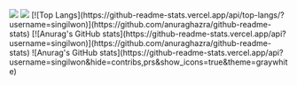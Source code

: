 <img src="https://capsule-render.vercel.app/api?type=waving&color=BDBDC8&height=150&section=header" />
<img src="https://capsule-render.vercel.app/api?type=waving&color=BDBDC8&height=150&section=footer" />
[![Top Langs](https://github-readme-stats.vercel.app/api/top-langs/?username=singilwon)](https://github.com/anuraghazra/github-readme-stats)
[![Anurag's GitHub stats](https://github-readme-stats.vercel.app/api?username=singilwon)](https://github.com/anuraghazra/github-readme-stats)
![Anurag's GitHub stats](https://github-readme-stats.vercel.app/api?username=singilwon&hide=contribs,prs&show_icons=true&theme=graywhite)
